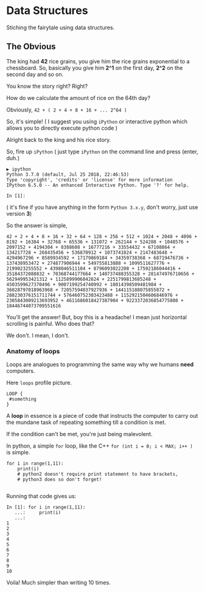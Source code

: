 # Data Structures

Stiching the fairytale using data structures.


## The Obvious

The king had **42** rice grains, you give him the rice grains exponential to a chessboard. So, basically you give him **2^1** on the first day, **2^2** on the second day and so on.

You know the story right? Right?

How do we calculate the amount of rice on the 64th day?

Obviously, `42 + ( 2 + 4 + 8 + 16 + ... 2^64 )`

So, it's simple! ( I suggest you using `iPython` or interactive python which allows you to directly execute python code ) 

Alright back to the king and his rice story.

So, fire up `iPython` ( just type `iPython` on the command line and press (enter, duh.)

```
▶ ipython
Python 3.7.0 (default, Jul 25 2018, 22:46:53)
Type 'copyright', 'credits' or 'license' for more information
IPython 6.5.0 -- An enhanced Interactive Python. Type '?' for help.

In [1]:

```

( it's fine if you have anything in the form `Python 3.x.y`, don't worry, just use version **3**)

So the answer is simple, 

```
42 + 2 + 4 + 8 + 16 + 32 + 64 + 128 + 256 + 512 + 1024 + 2048 + 4096 + 8192 + 16384 + 32768 + 65536 + 131072 + 262144 + 524288 + 1048576 + 2097152 + 4194304 + 8388608 + 16777216 + 33554432 + 67108864 + 134217728 + 268435456 + 536870912 + 1073741824 + 2147483648 + 4294967296 + 8589934592 + 17179869184 + 34359738368 + 68719476736 + 137438953472 + 274877906944 + 549755813888 + 1099511627776 + 2199023255552 + 4398046511104 + 8796093022208 + 17592186044416 + 35184372088832 + 70368744177664 + 140737488355328 + 281474976710656 + 562949953421312 + 1125899906842624 + 2251799813685248 + 4503599627370496 + 9007199254740992 + 18014398509481984 + 36028797018963968 + 72057594037927936 + 144115188075855872 + 288230376151711744 + 576460752303423488 + 1152921504606846976 + 2305843009213693952 + 4611686018427387904 + 9223372036854775808 + 18446744073709551616

```

You'll get the answer! But, boy this is a headache! I mean just horizontal scrolling is painful. Who does that? 

We don't. I mean, I don't.

### Anatomy of loops

Loops are analogues to programming the same way why we humans **need** computers.

Here `loops` profile picture.

```
LOOP {
 #something
}

```

A **loop** in essence is a piece of code that instructs the computer to carry out the mundane task of repeating something till a condition is met. 

If the condition can't be met, you're just being malevolent.

In python, a simple `for` loop, like the C++ `for (int i = 0; i < MAX; i++ )` is simple.

```
for i in range(1,11):
	print(i) 
	# python2 doesn't require print statement to have brackets, 
	# python3 does so don't forget!
	
```
 
Running that code gives us: 

```
In [1]: for i in range(1,11):
   ...:     print(i)
   ...:
1
2
3
4
5
6
7
8
9
10
```

Voila! Much simpler than writing 10 times.
